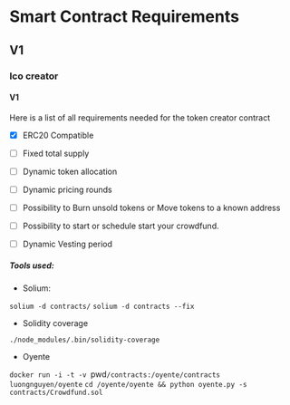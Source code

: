 # Smart Contract Requirements


## V1

### Ico creator

#### V1

Here is a list of all requirements needed for the token creator contract

- [X] ERC20 Compatible

- [ ] Fixed total supply

- [ ] Dynamic token allocation

- [ ] Dynamic pricing rounds

- [ ] Possibility to Burn unsold tokens or Move tokens to a known address

- [ ] Possibility to start or schedule start your crowdfund.

- [ ] Dynamic Vesting period





##### Tools used:

- Solium:

`solium -d contracts/`
`solium -d contracts --fix`

- Solidity coverage

`./node_modules/.bin/solidity-coverage`

- Oyente

`docker run -i -t -v `pwd`/contracts:/oyente/contracts luongnguyen/oyente`
`cd /oyente/oyente && python oyente.py -s contracts/Crowdfund.sol`